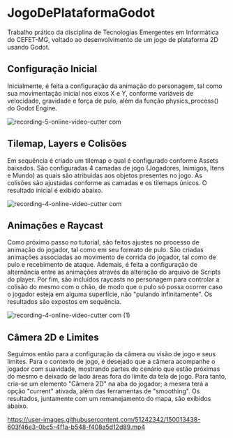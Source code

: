 # JogoDePlataformaGodot
Trabalho prático da disciplina de Tecnologias Emergentes em Informática do CEFET-MG, voltado ao desenvolvimento de um jogo de plataforma 2D usando Godot.

## Configuração Inicial
Inicialmente, é feita a configuração da animação do personagem, tal como sua movimentação inicial nos eixos X e Y, conforme variáveis de velocidade, gravidade e força de pulo, além da função physics_process() do Godot Engine.

![recording-_5_-_online-video-cutter com_](https://user-images.githubusercontent.com/51242342/149674172-5d59afb9-db0c-481b-9c1c-fde2c1b3d3a4.gif)

## Tilemap, Layers e Colisões
Em sequência é criado um tilemap o qual é configurado conforme Assets baixados. São configuradas 4 camadas de jogo (Jogadores, Inimigos, Itens e Mundo) as quais são atribuidas aos objetos presentes no jogo. As colisões são ajustadas conforme as camadas e os tilemaps únicos. O resultado inicial é exibido abaixo.  

![recording-_4_-_online-video-cutter com_](https://user-images.githubusercontent.com/51242342/149676634-7bfd11fb-4ea6-4bc0-9c4f-0fa4335fd48c.gif)

## Animações e Raycast
Como próximo passo no tutorial, são feitos ajustes no processo de animação do jogador, tal como em seu formato de pulo. São criadas animações associadas ao movimento de corrida do jogador, tal como de pulo e recebimento de ataque. Ademais, é feita a configuração de alternância entre as animações através da alteração do arquivo de Scripts do player. Por fim, são incluídos raycasts no personagem para controlar a colisão do mesmo com o chão, de modo que o pulo só possa ocorrer caso o jogador esteja em alguma superfície, não "pulando infinitamente". Os resultados são expostos em sequência.  

![recording-_4_-_online-video-cutter com_ (1)](https://user-images.githubusercontent.com/51242342/149678272-490b1e9f-11a6-440a-be21-21bebf08115c.gif)

## Câmera 2D e Limites
Seguimos então para a configuração da câmera ou visão de jogo e seus limites. Para o contexto de jogo, é desejado que a câmera acompanhe o jogador com suavidade, mostrando partes do cenário que estão próximas do mesmo e deixado de lado áreas fora do limite da tela de jogo. Para tanto, cria-se um elemento "Câmera 2D" na aba do jogador; a mesma terá a opção "current" ativada, além das ferramentas de "smoothing". Os resultados, juntamente com um remanejamento do mapa, são exibidos abaixo.  

https://user-images.githubusercontent.com/51242342/150013438-603f46e3-0bc5-4f1a-b548-f408a5d12d89.mp4



